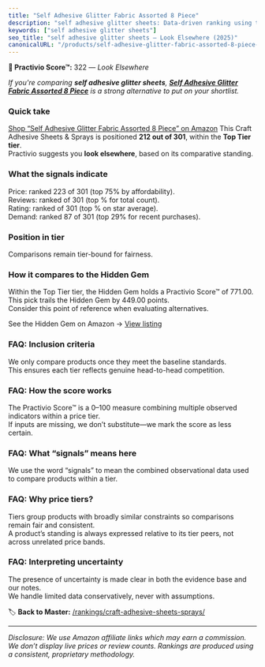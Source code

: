 ```yaml
---
title: "Self Adhesive Glitter Fabric Assorted 8 Piece"
description: "self adhesive glitter sheets: Data-driven ranking using the Practivio Score™. Positioned by quality, value, demand, findability, momentum."
keywords: ["self adhesive glitter sheets"]
seo_title: "self adhesive glitter sheets — Look Elsewhere (2025)"
canonicalURL: "/products/self-adhesive-glitter-fabric-assorted-8-piece-B0BY8W6FY1/"
---
```


**🚫 Practivio Score™:** 322 — _Look Elsewhere_


*If you're comparing **self adhesive glitter sheets**, **[Self Adhesive Glitter Fabric Assorted 8 Piece](https://www.amazon.com/dp/B0BY8W6FY1?tag=practivio-20)** is a strong alternative to put on your shortlist.*
### Quick take
[Shop “Self Adhesive Glitter Fabric Assorted 8 Piece” on Amazon](https://www.amazon.com/dp/B0BY8W6FY1?tag=practivio-20)
This Craft Adhesive Sheets & Sprays is positioned **212 out of 301**, within the **Top Tier tier**.  
Practivio suggests you **look elsewhere**, based on its comparative standing.

### What the signals indicate
Price: ranked 223 of 301 (top 75% by affordability).  
Reviews: ranked  of 301 (top % for total count).  
Rating: ranked  of 301 (top % on star average).  
Demand: ranked 87 of 301 (top 29% for recent purchases).

### Position in tier
Comparisons remain tier-bound for fairness.

### How it compares to the Hidden Gem
Within the Top Tier tier, the Hidden Gem holds a Practivio Score™ of 771.00.  
This pick trails the Hidden Gem by 449.00 points.  
Consider this point of reference when evaluating alternatives.  

See the Hidden Gem on Amazon → [View listing](https://www.amazon.com/dp/B0F7J3L2T2?tag=practivio-20)

### FAQ: Inclusion criteria
We only compare products once they meet the baseline standards.  
This ensures each tier reflects genuine head-to-head competition.

### FAQ: How the score works
The Practivio Score™ is a 0–100 measure combining multiple observed indicators within a price tier.  
If inputs are missing, we don’t substitute—we mark the score as less certain.

### FAQ: What “signals” means here
We use the word “signals” to mean the combined observational data used to compare products within a tier.

### FAQ: Why price tiers?
Tiers group products with broadly similar constraints so comparisons remain fair and consistent.  
A product’s standing is always expressed relative to its tier peers, not across unrelated price bands.

### FAQ: Interpreting uncertainty
The presence of uncertainty is made clear in both the evidence base and our notes.  
We handle limited data conservatively, never with assumptions.


🏷️ **Back to Master:** [/rankings/craft-adhesive-sheets-sprays/](/rankings/craft-adhesive-sheets-sprays/)

---
_Disclosure: We use Amazon affiliate links which may earn a commission. We don’t display live prices or review counts. Rankings are produced using a consistent, proprietary methodology._
